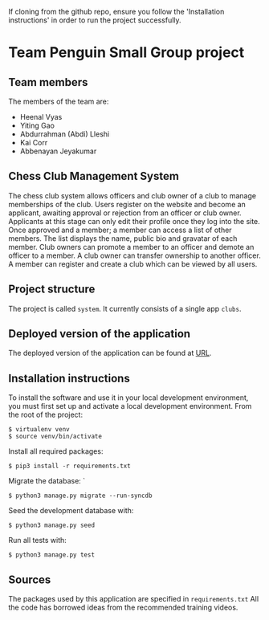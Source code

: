 If cloning from the github repo, ensure you follow the 'Installation instructions' in order to run the project successfully.

# Team Penguin Small Group project

## Team members
The members of the team are:
- Heenal Vyas
- Yiting Gao
- Abdurrahman (Abdi) Lleshi
- Kai Corr
- Abbenayan Jeyakumar

## Chess Club Management System
The chess club system allows officers and club owner of a club to manage memberships of the club.
Users register on the website and become an applicant, awaiting approval or rejection from an officer or club owner.
Applicants at this stage can only edit their profile once they log into the site.
Once approved and a member; a member can access a list of other members.
The list displays the name, public bio and gravatar of each member.
Club owners can promote a member to an officer and demote an officer to a member.
A club owner can transfer ownership to another officer.
A member can register and create a club which can be viewed by all users.

## Project structure
The project is called `system`.  It currently consists of a single app `clubs`.

## Deployed version of the application
The deployed version of the application can be found at [URL](URL).

## Installation instructions
To install the software and use it in your local development environment, you must first set up and activate a local development environment.  From the root of the project:

```
$ virtualenv venv
$ source venv/bin/activate
```

Install all required packages:

```
$ pip3 install -r requirements.txt
```

Migrate the database:
`
```
$ python3 manage.py migrate --run-syncdb
```

Seed the development database with:

```
$ python3 manage.py seed
```

Run all tests with:
```
$ python3 manage.py test
```

## Sources
The packages used by this application are specified in `requirements.txt`
All the code has borrowed ideas from the recommended training videos.
